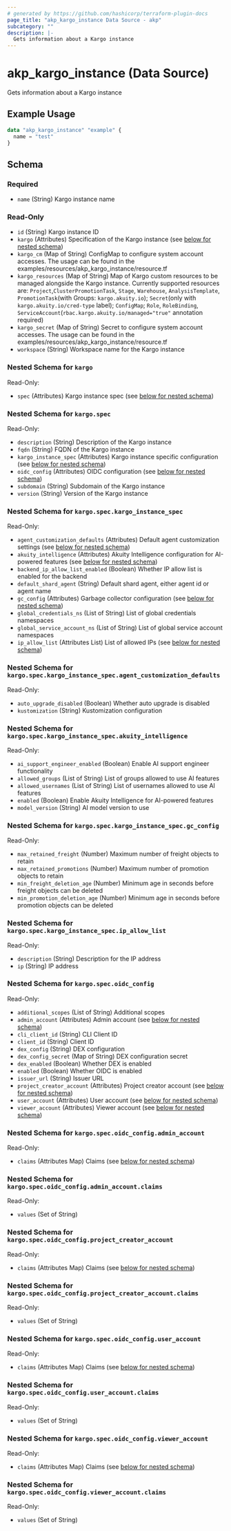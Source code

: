 ```yaml
---
# generated by https://github.com/hashicorp/terraform-plugin-docs
page_title: "akp_kargo_instance Data Source - akp"
subcategory: ""
description: |-
  Gets information about a Kargo instance
---
```


# akp_kargo_instance (Data Source)

Gets information about a Kargo instance

## Example Usage

```terraform
data "akp_kargo_instance" "example" {
  name = "test"
}
```

<!-- schema generated by tfplugindocs -->
## Schema

### Required

- `name` (String) Kargo instance name

### Read-Only

- `id` (String) Kargo instance ID
- `kargo` (Attributes) Specification of the Kargo instance (see [below for nested schema](#nestedatt--kargo))
- `kargo_cm` (Map of String) ConfigMap to configure system account accesses. The usage can be found in the examples/resources/akp_kargo_instance/resource.tf
- `kargo_resources` (Map of String) Map of Kargo custom resources to be managed alongside the Kargo instance. Currently supported resources are: `Project`,`ClusterPromotionTask`, `Stage`, `Warehouse`, `AnalysisTemplate`, `PromotionTask`(with Groups: `kargo.akuity.io`); `Secret`(only with `kargo.akuity.io/cred-type` label); `ConfigMap`; `Role`, `RoleBinding`, `ServiceAccount`(`rbac.kargo.akuity.io/managed="true"` annotation required)
- `kargo_secret` (Map of String) Secret to configure system account accesses. The usage can be found in the examples/resources/akp_kargo_instance/resource.tf
- `workspace` (String) Workspace name for the Kargo instance

<a id="nestedatt--kargo"></a>
### Nested Schema for `kargo`

Read-Only:

- `spec` (Attributes) Kargo instance spec (see [below for nested schema](#nestedatt--kargo--spec))

<a id="nestedatt--kargo--spec"></a>
### Nested Schema for `kargo.spec`

Read-Only:

- `description` (String) Description of the Kargo instance
- `fqdn` (String) FQDN of the Kargo instance
- `kargo_instance_spec` (Attributes) Kargo instance specific configuration (see [below for nested schema](#nestedatt--kargo--spec--kargo_instance_spec))
- `oidc_config` (Attributes) OIDC configuration (see [below for nested schema](#nestedatt--kargo--spec--oidc_config))
- `subdomain` (String) Subdomain of the Kargo instance
- `version` (String) Version of the Kargo instance

<a id="nestedatt--kargo--spec--kargo_instance_spec"></a>
### Nested Schema for `kargo.spec.kargo_instance_spec`

Read-Only:

- `agent_customization_defaults` (Attributes) Default agent customization settings (see [below for nested schema](#nestedatt--kargo--spec--kargo_instance_spec--agent_customization_defaults))
- `akuity_intelligence` (Attributes) Akuity Intelligence configuration for AI-powered features (see [below for nested schema](#nestedatt--kargo--spec--kargo_instance_spec--akuity_intelligence))
- `backend_ip_allow_list_enabled` (Boolean) Whether IP allow list is enabled for the backend
- `default_shard_agent` (String) Default shard agent, either agent id or agent name
- `gc_config` (Attributes) Garbage collector configuration (see [below for nested schema](#nestedatt--kargo--spec--kargo_instance_spec--gc_config))
- `global_credentials_ns` (List of String) List of global credentials namespaces
- `global_service_account_ns` (List of String) List of global service account namespaces
- `ip_allow_list` (Attributes List) List of allowed IPs (see [below for nested schema](#nestedatt--kargo--spec--kargo_instance_spec--ip_allow_list))

<a id="nestedatt--kargo--spec--kargo_instance_spec--agent_customization_defaults"></a>
### Nested Schema for `kargo.spec.kargo_instance_spec.agent_customization_defaults`

Read-Only:

- `auto_upgrade_disabled` (Boolean) Whether auto upgrade is disabled
- `kustomization` (String) Kustomization configuration


<a id="nestedatt--kargo--spec--kargo_instance_spec--akuity_intelligence"></a>
### Nested Schema for `kargo.spec.kargo_instance_spec.akuity_intelligence`

Read-Only:

- `ai_support_engineer_enabled` (Boolean) Enable AI support engineer functionality
- `allowed_groups` (List of String) List of groups allowed to use AI features
- `allowed_usernames` (List of String) List of usernames allowed to use AI features
- `enabled` (Boolean) Enable Akuity Intelligence for AI-powered features
- `model_version` (String) AI model version to use


<a id="nestedatt--kargo--spec--kargo_instance_spec--gc_config"></a>
### Nested Schema for `kargo.spec.kargo_instance_spec.gc_config`

Read-Only:

- `max_retained_freight` (Number) Maximum number of freight objects to retain
- `max_retained_promotions` (Number) Maximum number of promotion objects to retain
- `min_freight_deletion_age` (Number) Minimum age in seconds before freight objects can be deleted
- `min_promotion_deletion_age` (Number) Minimum age in seconds before promotion objects can be deleted


<a id="nestedatt--kargo--spec--kargo_instance_spec--ip_allow_list"></a>
### Nested Schema for `kargo.spec.kargo_instance_spec.ip_allow_list`

Read-Only:

- `description` (String) Description for the IP address
- `ip` (String) IP address



<a id="nestedatt--kargo--spec--oidc_config"></a>
### Nested Schema for `kargo.spec.oidc_config`

Read-Only:

- `additional_scopes` (List of String) Additional scopes
- `admin_account` (Attributes) Admin account (see [below for nested schema](#nestedatt--kargo--spec--oidc_config--admin_account))
- `cli_client_id` (String) CLI Client ID
- `client_id` (String) Client ID
- `dex_config` (String) DEX configuration
- `dex_config_secret` (Map of String) DEX configuration secret
- `dex_enabled` (Boolean) Whether DEX is enabled
- `enabled` (Boolean) Whether OIDC is enabled
- `issuer_url` (String) Issuer URL
- `project_creator_account` (Attributes) Project creator account (see [below for nested schema](#nestedatt--kargo--spec--oidc_config--project_creator_account))
- `user_account` (Attributes) User account (see [below for nested schema](#nestedatt--kargo--spec--oidc_config--user_account))
- `viewer_account` (Attributes) Viewer account (see [below for nested schema](#nestedatt--kargo--spec--oidc_config--viewer_account))

<a id="nestedatt--kargo--spec--oidc_config--admin_account"></a>
### Nested Schema for `kargo.spec.oidc_config.admin_account`

Read-Only:

- `claims` (Attributes Map) Claims (see [below for nested schema](#nestedatt--kargo--spec--oidc_config--admin_account--claims))

<a id="nestedatt--kargo--spec--oidc_config--admin_account--claims"></a>
### Nested Schema for `kargo.spec.oidc_config.admin_account.claims`

Read-Only:

- `values` (Set of String)



<a id="nestedatt--kargo--spec--oidc_config--project_creator_account"></a>
### Nested Schema for `kargo.spec.oidc_config.project_creator_account`

Read-Only:

- `claims` (Attributes Map) Claims (see [below for nested schema](#nestedatt--kargo--spec--oidc_config--project_creator_account--claims))

<a id="nestedatt--kargo--spec--oidc_config--project_creator_account--claims"></a>
### Nested Schema for `kargo.spec.oidc_config.project_creator_account.claims`

Read-Only:

- `values` (Set of String)



<a id="nestedatt--kargo--spec--oidc_config--user_account"></a>
### Nested Schema for `kargo.spec.oidc_config.user_account`

Read-Only:

- `claims` (Attributes Map) Claims (see [below for nested schema](#nestedatt--kargo--spec--oidc_config--user_account--claims))

<a id="nestedatt--kargo--spec--oidc_config--user_account--claims"></a>
### Nested Schema for `kargo.spec.oidc_config.user_account.claims`

Read-Only:

- `values` (Set of String)



<a id="nestedatt--kargo--spec--oidc_config--viewer_account"></a>
### Nested Schema for `kargo.spec.oidc_config.viewer_account`

Read-Only:

- `claims` (Attributes Map) Claims (see [below for nested schema](#nestedatt--kargo--spec--oidc_config--viewer_account--claims))

<a id="nestedatt--kargo--spec--oidc_config--viewer_account--claims"></a>
### Nested Schema for `kargo.spec.oidc_config.viewer_account.claims`

Read-Only:

- `values` (Set of String)
